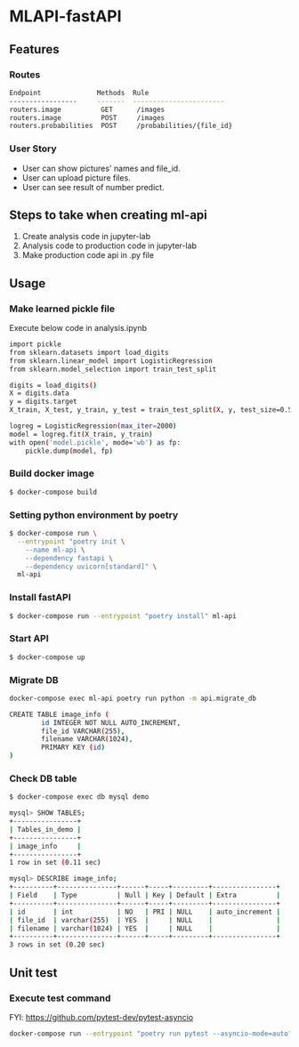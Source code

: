 # MLAPI-fastAPI

## Features

### Routes

```bash
Endpoint              Methods  Rule
-----------------     -------  -----------------------
routers.image          GET      /images
routers.image          POST     /images
routers.probabilities  POST     /probabilities/{file_id}
```

### User Story

- User can show pictures' names and file_id.
- User can upload picture files.
- User can see result of number predict.

## Steps to take when creating ml-api

1. Create analysis code in jupyter-lab
2. Analysis code to production code in jupyter-lab
3. Make production code api in .py file

## Usage

### Make learned pickle file

Execute below code in analysis.ipynb

```bash
import pickle
from sklearn.datasets import load_digits
from sklearn.linear_model import LogisticRegression
from sklearn.model_selection import train_test_split

digits = load_digits()
X = digits.data
y = digits.target
X_train, X_test, y_train, y_test = train_test_split(X, y, test_size=0.5, random_state=0)

logreg = LogisticRegression(max_iter=2000)
model = logreg.fit(X_train, y_train)
with open('model.pickle', mode='wb') as fp:
    pickle.dump(model, fp)
```

### Build docker image

```bash
$ docker-compose build
```

### Setting python environment by poetry

```bash
$ docker-compose run \
  --entrypoint "poetry init \
    --name ml-api \
    --dependency fastapi \
    --dependency uvicorn[standard]" \
  ml-api
```

### Install fastAPI

```bash
$ docker-compose run --entrypoint "poetry install" ml-api
```

### Start API

```bash
$ docker-compose up
```

### Migrate DB

```bash
docker-compose exec ml-api poetry run python -m api.migrate_db

CREATE TABLE image_info (
        id INTEGER NOT NULL AUTO_INCREMENT, 
        file_id VARCHAR(255), 
        filename VARCHAR(1024), 
        PRIMARY KEY (id)
)
```

### Check DB table

```bash
$ docker-compose exec db mysql demo

mysql> SHOW TABLES;
+----------------+
| Tables_in_demo |
+----------------+
| image_info     |
+----------------+
1 row in set (0.11 sec)

mysql> DESCRIBE image_info;
+----------+---------------+------+-----+---------+----------------+
| Field    | Type          | Null | Key | Default | Extra          |
+----------+---------------+------+-----+---------+----------------+
| id       | int           | NO   | PRI | NULL    | auto_increment |
| file_id  | varchar(255)  | YES  |     | NULL    |                |
| filename | varchar(1024) | YES  |     | NULL    |                |
+----------+---------------+------+-----+---------+----------------+
3 rows in set (0.20 sec)
```

## Unit test

### Execute test command

FYI:
https://github.com/pytest-dev/pytest-asyncio

```bash
docker-compose run --entrypoint "poetry run pytest --asyncio-mode=auto" ml-api 
```
